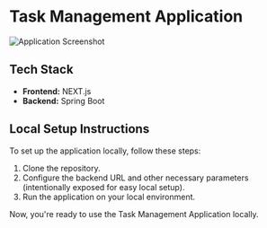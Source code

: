 # Task Management Application

![Application Screenshot](https://github.com/GIHAA/task-management-application/assets/86099252/af6a08cf-2e00-4b1b-843b-ec58f4375528)

## Tech Stack
- **Frontend:** NEXT.js
- **Backend:** Spring Boot

## Local Setup Instructions
To set up the application locally, follow these steps:

1. Clone the repository.
2. Configure the backend URL and other necessary parameters (intentionally exposed for easy local setup).
3. Run the application on your local environment.

Now, you're ready to use the Task Management Application locally.

